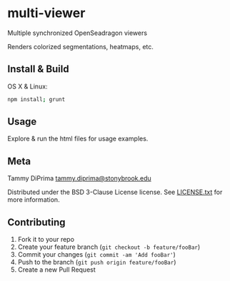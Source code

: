 # multi-viewer

Multiple synchronized OpenSeadragon viewers

Renders colorized segmentations, heatmaps, etc.

<!-- Segmentation layer color ordering:<br>
![](images/color-ordering.png) -->

## Install & Build

OS X & Linux:

```sh
npm install; grunt
```

## Usage

Explore & run the html files for usage examples.

## Meta

Tammy DiPrima tammy.diprima@stonybrook.edu

Distributed under the BSD 3-Clause License license. See [LICENSE.txt](LICENSE.txt) for more information.

## Contributing

1. Fork it to your repo
2. Create your feature branch (`git checkout -b feature/fooBar`)
3. Commit your changes (`git commit -am 'Add fooBar'`)
4. Push to the branch (`git push origin feature/fooBar`)
5. Create a new Pull Request
